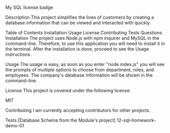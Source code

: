 My SQL
license badge

Description
This project simplifies the lives of customers by creating a database information that can be viewed and interacted with quickly.

Table of Contents
Installation
Usage
License
Contributing
Tests
Questions
Installation
The project uses Node.js with npm inquirer and MySQL in the command-line. Therefore, to use this application you will need to install it in the terminal. After the installation is done, proceed to see the Usage instructions.


Usage
The usage is easy, as soon as you enter "node index.js" you will see the prompts of multiple options to choose from department, roles, and employees. The company's database information will be shown in the command-line.

License
This project is covered under the following license:

MIT


Contributing
I am currently accepting contributors for other projects.

Tests
[Database Schema from the Module's project] 12-sql-homework-demo-01



